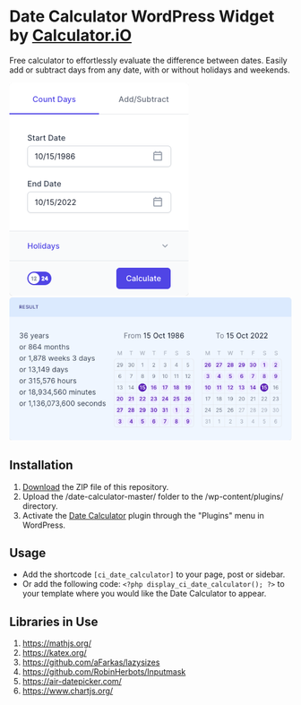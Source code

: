 # Date Calculator WordPress Widget by [Calculator.iO](https://www.calculator.io/ "Calculator.iO Homepage")

Free calculator to effortlessly evaluate the difference between dates. Easily add or subtract days from any date, with or without holidays and weekends.

![Date Calculator Input Form](/assets/images/screenshot-1.png "Date Calculator Input Form")
![Date Calculator Calculation Results](/assets/images/screenshot-2.png "Date Calculator Calculation Results")

## Installation

1. [Download](https://github.com/pub-calculator-io/age-calculator/archive/refs/heads/master.zip) the ZIP file of this repository.
2. Upload the /date-calculator-master/ folder to the /wp-content/plugins/ directory.
3. Activate the [Date Calculator](https://www.calculator.io/date-calculator/ "Date Calculator Homepage") plugin through the "Plugins" menu in WordPress.

## Usage
* Add the shortcode `[ci_date_calculator]` to your page, post or sidebar.
* Or add the following code: `<?php display_ci_date_calculator(); ?>` to your template where you would like the Date Calculator to appear.

## Libraries in Use
1. https://mathjs.org/
2. https://katex.org/
3. https://github.com/aFarkas/lazysizes
4. https://github.com/RobinHerbots/Inputmask
5. https://air-datepicker.com/
6. https://www.chartjs.org/
